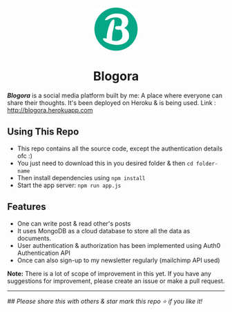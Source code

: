 <p align="center">
  <a href="http://blogora.herokuapp.com">
    <img src="icon.png" alt="Logo" width="100" height="100">
  </a>
  <b><h1 align="center">Blogora</h1></b>

***Blogora*** is a social media platform built by me: A place where everyone can share their thoughts.
It's been deployed on Heroku & is being used.
Link : http://blogora.herokuapp.com

## Using This Repo
* This repo contains all the source code, except the authentication details ofc :)
* You just need to download this in you desired folder & then `cd folder-name`
* Then install dependencies using `npm install`
* Start the app server: ` npm run app.js `

## Features
* One can write post & read other's posts
* It uses MongoDB as a cloud database to store all the data as documents.
* User authentication & authorization has been implemented using Auth0 Authentication API
* Once can also sign-up to my newsletter regularly (mailchimp API used)

**Note:** There is a lot of scope of improvement in this yet. If you have any suggestions for improvement, please create an issue or make a pull request.
 
 *************************
  *## Please share this with others & star mark this repo ⭐ if you like it!*
